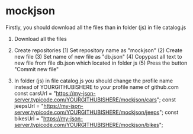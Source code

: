 # mockjson

Firstly, you should download all the files than in folder (js) in file catalog.js 

1. Download all the files

2. Create repositories
      (1) Set repository name as "mockjson"
      (2) Create new file
      (3) Set name of new file as "db.json"
      (4) Copypast all text to new file from file db.json which located in folder js
      (5) Press the button "Commit new file"
      
3. In folder (js) in file catalog.js you should change the profile name instead of YOURGITHUBISHERE to your profile name of github.com
const carsUrl =
	"https://my-json-server.typicode.com/YOURGITHUBISHERE/mockjson/cars";
const jeepsUrl =
	"https://my-json-server.typicode.com/YOURGITHUBISHERE/mockjson/jeeps";
const bikesUrl =
	"https://my-json-server.typicode.com/YOURGITHUBISHERE/mockjson/bikes";
  
